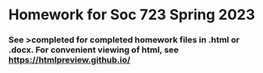 # Homework for Soc 723 Spring 2023

### See >completed for completed homework files in .html or .docx. For convenient viewing of html, see https://htmlpreview.github.io/ 
